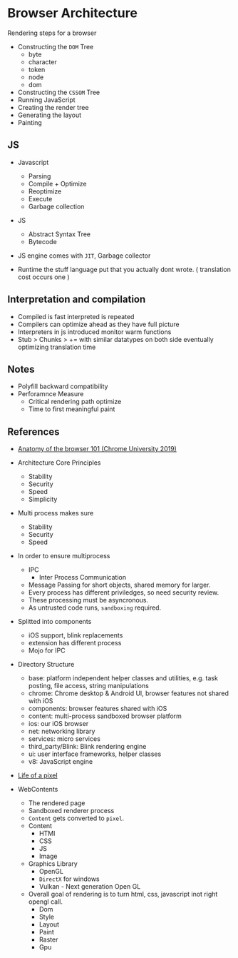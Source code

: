 # Browser Architecture

Rendering steps for a browser
- Constructing the `DOM` Tree
    - byte
    - character
    - token
    - node
    - dom
- Constructing the `CSSOM` Tree
- Running JavaScript
- Creating the render tree
- Generating the layout
- Painting

## JS
- Javascript
    - Parsing
    - Compile + Optimize
    - Reoptimize
    - Execute
    - Garbage collection
- JS 
    - Abstract Syntax Tree
    - Bytecode

- JS engine comes with `JIT`, Garbage collector
- Runtime the stuff language put that you actually dont wrote. ( translation cost occurs one )

## Interpretation and compilation
- Compiled is fast interpreted is repeated
- Compilers can optimize ahead as they have full picture
- Interpreters in js introduced monitor warm functions
- Stub > Chunks > += with similar datatypes on both side
eventually optimizing translation time

## Notes
- Polyfill backward compatibility
- Perforamnce Measure
    - Critical rendering path optimize
    - Time to first meaningful paint

## References
- [Anatomy of the browser 101 (Chrome University 2019)](https://www.youtube.com/watch?v=PzzNuCk-e0Y&list=RDCMUCnUYZLuoy1rq1aVMwx4aTzw&start_radio=1&ab_channel=GoogleChromeDevelopers)

- Architecture Core Principles
    - Stability
    - Security
    - Speed
    - Simplicity

- Multi process makes sure
    - Stability
    - Security
    - Speed
    
- In order to ensure multiprocess
    - IPC 
        - Inter Process Communication
    - Message Passing for short objects, shared memory for larger.
    - Every process has different priviledges, so need security review.
    - These processing must be asyncronous.
    - As untrusted code runs, `sandboxing` required.

- Splitted into components
    - iOS support, blink replacements
    - extension has different process
    - Mojo for IPC 

- Directory Structure
    - base: platform independent helper classes and utilities, e.g. task posting, file access, string manipulations
    - chrome: Chrome desktop & Android Ul, browser features not shared with iOS
    - components: browser features shared with iOS
    - content: multi-process sandboxed browser platform
    - ios: our iOS browser
    - net: networking library
    - services: micro services
    - third_party/Blink: Blink rendering engine
    - ui: user interface frameworks, helper classes
    - v8: JavaScript engine

- [Life of a pixel](https://www.youtube.com/watch?v=m-J-tbAlFic&ab_channel=GoogleChromeDevelopers)

- WebContents
    - The rendered page
    - Sandboxed renderer process
    - `Content` gets converted to `pixel`.
    - Content
        - HTMl
        - CSS
        - JS
        - Image
    - Graphics Library
        - OpenGL
        - `DirectX` for windows
        - Vulkan - Next generation Open GL
    - Overall goal of rendering is to turn html, css, javascript inot right opengl call.
        - Dom
        - Style
        - Layout
        - Paint
        - Raster
        - Gpu